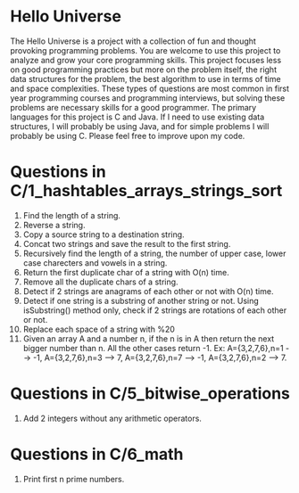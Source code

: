 Hello Universe
=========

The Hello Universe is a project with a collection of fun and thought provoking programming problems. You are welcome to use this project to analyze and grow your core programming skills. This project focuses less on good programming practices but more on the problem itself, the right data structures for the problem, the best algorithm to use in terms of time and space complexities. These types of questions are most common in first year programming courses and programming interviews, but solving these problems are necessary skills for a good programmer. The primary languages for this project is C and Java. If I need to use existing data structures, I will probably be using Java, and for simple problems I will probably be using C. Please feel free to improve upon my code.


Questions in C/1_hashtables_arrays_strings_sort
=========
1. Find the length of a string.
2. Reverse a string.
3. Copy a source string to a destination string.
4. Concat two strings and save the result to the first string.
5. Recursively find the length of a string, the number of upper case, lower case charecters and vowels in a string.
6. Return the first duplicate char of a string with O(n) time.
7. Remove all the duplicate chars of a string.
8. Detect if 2 strings are anagrams of each other or not with O(n) time.
9. Detect if one string is a substring of another string or not. Using isSubstring() method only, check if 2 strings are rotations of each other or not.
10. Replace each space of a string with %20
11. Given an array A and a number n, if the n is in A then return the next bigger number than n. All the other cases return -1. Ex: A={3,2,7,6},n=1 --> -1, A={3,2,7,6},n=3 --> 7, A={3,2,7,6},n=7 --> -1, A={3,2,7,6},n=2 --> 7.


Questions in C/5_bitwise_operations
=========

1. Add 2 integers without any arithmetic operators. 


Questions in C/6_math
=========

1. Print first n prime numbers.
